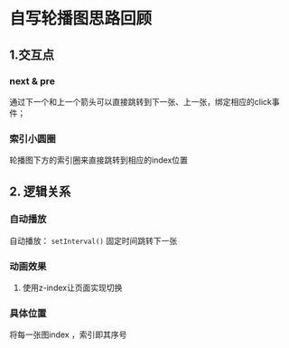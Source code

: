 # 自写轮播图思路回顾
## 1.交互点
### next & pre
通过下一个和上一个箭头可以直接跳转到下一张、上一张，绑定相应的click事件；
### 索引小圆圈
轮播图下方的索引圈来直接跳转到相应的index位置
## 2. 逻辑关系
### 自动播放
自动播放： `setInterval()` 固定时间跳转下一张
### 动画效果
  1. 使用z-index让页面实现切换
### 具体位置
  将每一张图index ，索引即其序号



